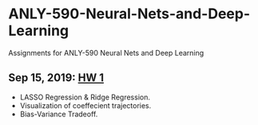# ANLY-590-Neural-Nets-and-Deep-Learning
Assignments for ANLY-590 Neural Nets and Deep Learning

## Sep 15, 2019: [HW 1](https://github.com/xinyiy/ANLY-590-Neural-Nets-and-Deep-Learning/blob/master/ANLY-590_HW_1.ipynb)
+ LASSO Regression & Ridge Regression.
+ Visualization of  coeffecient trajectories.
+ Bias-Variance Tradeoff.
